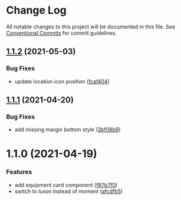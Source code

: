 # Change Log

All notable changes to this project will be documented in this file.
See [Conventional Commits](https://conventionalcommits.org) for commit guidelines.

## [1.1.2](https://github.com/TractorZoom/component-library/compare/@tractorzoom/equipment-card@1.1.1...@tractorzoom/equipment-card@1.1.2) (2021-05-03)


### Bug Fixes

* update location icon position ([fcaf404](https://github.com/TractorZoom/component-library/commit/fcaf404b883a455273adf241b0e789e0442dac58))





## [1.1.1](https://github.com/TractorZoom/component-library/compare/@tractorzoom/equipment-card@1.1.0...@tractorzoom/equipment-card@1.1.1) (2021-04-20)


### Bug Fixes

* add missing margin bottom style ([3bf08b9](https://github.com/TractorZoom/component-library/commit/3bf08b9d086c6fb4a4b1cb48b2125e844e9055b6))





# 1.1.0 (2021-04-19)


### Features

* add equipment card component ([f87b7f0](https://github.com/TractorZoom/component-library/commit/f87b7f0e63a027390f00d92b4d2a9a67e713568f))
* switch to luxon instead of moment ([afcdfb5](https://github.com/TractorZoom/component-library/commit/afcdfb5bb329795a46b3339da4e4a6daa7b1c10d))
